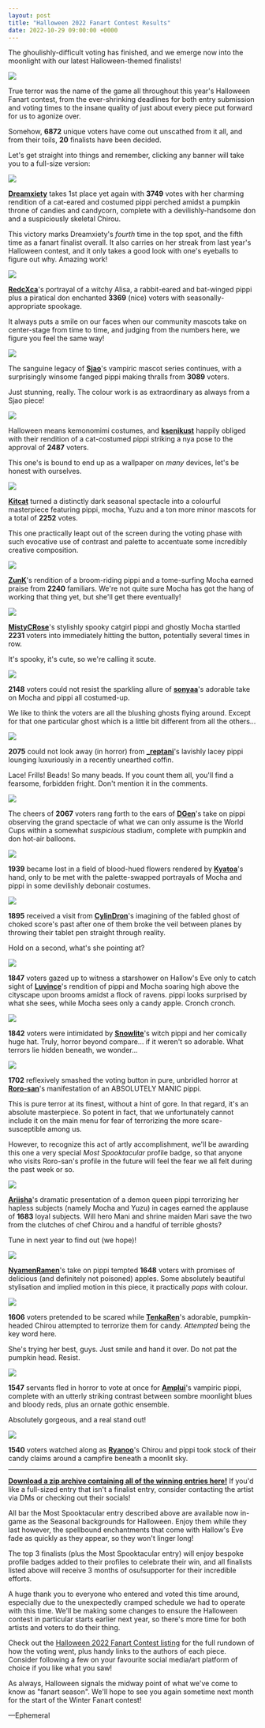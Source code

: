 ```yaml
---
layout: post
title: "Halloween 2022 Fanart Contest Results"
date: 2022-10-29 09:00:00 +0000
---
```


The ghoulishly-difficult voting has finished, and we emerge now into the moonlight with our latest Halloween-themed finalists!

![](https://assets.ppy.sh/contests/154/banners/Dreamxiety.jpg)

True terror was the name of the game all throughout this year's Halloween Fanart contest, from the ever-shrinking deadlines for both entry submission and voting times to the insane quality of just about every piece put forward for us to agonize over.

Somehow, **6872** unique voters have come out unscathed from it all, and from their toils, **20** finalists have been decided.

Let's get straight into things and remember, clicking any banner will take you to a full-size version:

[![](https://assets.ppy.sh/contests/154/banners/Dreamxiety.jpg)](https://assets.ppy.sh/contests/154/winners/Dreamxiety.png)

[**Dreamxiety**](https://osu.ppy.sh/users/13103233) takes 1st place yet again with **3749** votes with her charming rendition of a cat-eared and costumed pippi perched amidst a pumpkin throne of candies and candycorn, complete with a devilishly-handsome don and a suspiciously skeletal Chirou.

This victory marks Dreamxiety's *fourth* time in the top spot, and the fifth time as a fanart finalist overall. It also carries on her streak from last year's Halloween contest, and it only takes a good look with one's eyeballs to figure out why. Amazing work!

[![](https://assets.ppy.sh/contests/154/banners/RedcXca.jpg)](https://assets.ppy.sh/contests/154/winners/RedcXca.png)

[**RedcXca**](https://osu.ppy.sh/users/14056601)'s portrayal of a witchy Alisa, a rabbit-eared and bat-winged pippi plus a piratical don enchanted **3369** (nice) voters with seasonally-appropriate spookage.

It always puts a smile on our faces when our community mascots take on center-stage from time to time, and judging from the numbers here, we figure you feel the same way!

[![](https://assets.ppy.sh/contests/154/banners/Sjao.jpg)](https://assets.ppy.sh/contests/154/winners/Sjao.png)

The sanguine legacy of [**Sjao**](https://osu.ppy.sh/users/7295733)'s vampiric mascot series continues, with a surprisingly winsome fanged pippi making thralls from **3089** voters.

Just stunning, really. The colour work is as extraordinary as always from a Sjao piece!

[![](https://assets.ppy.sh/contests/154/banners/ksenikust.jpg)](https://assets.ppy.sh/contests/154/winners/ksenikust.png)

Halloween means kemonomimi costumes, and [**ksenikust**](https://osu.ppy.sh/users/8938068) happily obliged with their rendition of a cat-costumed pippi striking a nya pose to the approval of **2487** voters.

This one's is bound to end up as a wallpaper on *many* devices, let's be honest with ourselves.

[![](https://assets.ppy.sh/contests/154/banners/Kitcat.jpg)](https://assets.ppy.sh/contests/154/winners/Kitcat.png)

[**Kitcat**](https://osu.ppy.sh/users/30329028) turned a distinctly dark seasonal spectacle into a colourful masterpiece featuring pippi, mocha, Yuzu and a ton more minor mascots for a total of **2252** votes.

This one practically leapt out of the screen during the voting phase with such evocative use of contrast and palette to accentuate some incredibly creative composition.

[![](https://assets.ppy.sh/contests/154/banners/ZunK.jpg)](https://assets.ppy.sh/contests/154/winners/ZunK.png)

[**ZunK**](https://osu.ppy.sh/users/1070783)'s rendition of a broom-riding pippi and a tome-surfing Mocha earned praise from **2240** familiars. We're not quite sure Mocha has got the hang of working that thing yet, but she'll get there eventually!

[![](https://assets.ppy.sh/contests/154/banners/MistyCRose.jpg)](https://assets.ppy.sh/contests/154/winners/MistyCRose.png)

[**MistyCRose**](https://osu.ppy.sh/users/7259349)'s stylishly spooky catgirl pippi and ghostly Mocha startled **2231** voters into immediately hitting the button, potentially several times in row.

It's spooky, it's cute, so we're calling it scute.

[![](https://assets.ppy.sh/contests/154/banners/sonyaa.jpg)](https://assets.ppy.sh/contests/154/winners/sonyaa.png)

**2148** voters could not resist the sparkling allure of [**sonyaa**](https://osu.ppy.sh/users/16964067)'s adorable take on Mocha and pippi all costumed-up.

We like to think the voters are all the blushing ghosts flying around. Except for that one particular ghost which is a little bit different from all the others...

[![](https://assets.ppy.sh/contests/154/banners/_reptani.jpg)](https://assets.ppy.sh/contests/154/winners/_reptani.png)

**2075** could not look away (in horror) from [**_reptani**](https://osu.ppy.sh/users/13559093)'s lavishly lacey pippi lounging luxuriously in a recently unearthed coffin.

Lace! Frills! Beads! So many beads. If you count them all, you'll find a fearsome, forbidden fright. Don't mention it in the comments.

[![](https://assets.ppy.sh/contests/154/banners/DGen.jpg)](https://assets.ppy.sh/contests/154/winners/DGen.png)

The cheers of **2067** voters rang forth to the ears of [**DGen**](https://osu.ppy.sh/users/13290907)'s take on pippi observing the grand spectacle of what we can only assume is the World Cups within a somewhat *suspicious* stadium, complete with pumpkin and don hot-air balloons.

[![](https://assets.ppy.sh/contests/154/banners/Kyatoa.jpg)](https://assets.ppy.sh/contests/154/winners/Kyatoa.png)

**1939** became lost in a field of blood-hued flowers rendered by [**Kyatoa**](https://osu.ppy.sh/users/13473722)'s hand, only to be met with the palette-swapped portrayals of Mocha and pippi in some devilishly debonair costumes.

[![](https://assets.ppy.sh/contests/154/banners/CylinDron.jpg)](https://assets.ppy.sh/contests/154/winners/CylinDron.png)

**1895** received a visit from [**CylinDron**](https://osu.ppy.sh/users/12905494)'s imagining of the fabled ghost of choked score's past after one of them broke the veil between planes by throwing their tablet pen straight through reality.

Hold on a second, what's she pointing at?

[![](https://assets.ppy.sh/contests/154/banners/Luvince.jpg)](https://assets.ppy.sh/contests/154/winners/Luvince.png)

**1847** voters gazed up to witness a starshower on Hallow's Eve only to catch sight of [**Luvince**](https://osu.ppy.sh/users/14356908)'s rendition of pippi and Mocha soaring high above the cityscape upon brooms amidst a flock of ravens. pippi looks surprised by what she sees, while Mocha sees only a candy apple. Cronch cronch. 

[![](https://assets.ppy.sh/contests/154/banners/Snowlite.jpg)](https://assets.ppy.sh/contests/154/winners/Snowlite.png)

**1842** voters were intimidated by [**Snowlite**](https://osu.ppy.sh/users/12007955)'s witch pippi and her comically huge hat. Truly, horror beyond compare... if it weren't so adorable. What terrors lie hidden beneath, we wonder...

[![](https://assets.ppy.sh/contests/154/banners/Roro-san.jpg)](https://assets.ppy.sh/contests/154/winners/Roro-san.png)

**1702** reflexively smashed the voting button in pure, unbridled horror at [**Roro-san**](https://osu.ppy.sh/users/11084479)'s manifestation of an ABSOLUTELY MANIC pippi.

This is pure terror at its finest, without a hint of gore. In that regard, it's an absolute masterpiece. So potent in fact, that we unfortunately cannot include it on the main menu for fear of terrorizing the more scare-susceptible among us.

However, to recognize this act of artly accomplishment, we'll be awarding this one a very special *Most Spooktacular* profile badge, so that anyone who visits Roro-san's profile in the future will feel the fear we all felt during the past week or so.

[![](https://assets.ppy.sh/contests/154/banners/Ariisha.jpg)](https://assets.ppy.sh/contests/154/winners/Ariisha.png)

[**Ariisha**](https://osu.ppy.sh/users/6246943)'s dramatic presentation of a demon queen pippi terrorizing her hapless subjects (namely Mocha and Yuzu) in cages earned the applause of **1683** loyal subjects. Will hero Mani and shrine maiden Mari save the two from the clutches of chef Chirou and a handful of terrible ghosts?

Tune in next year to find out (we hope)!

[![](https://assets.ppy.sh/contests/154/banners/NyamenRamen.jpg)](https://assets.ppy.sh/contests/154/winners/NyamenRamen.png)

[**NyamenRamen**](https://osu.ppy.sh/users/26746217)'s take on pippi tempted **1648** voters with promises of delicious (and definitely not poisoned) apples. Some absolutely beautiful stylisation and implied motion in this piece, it practically *pops* with colour.

[![](https://assets.ppy.sh/contests/154/banners/TenkaRen.jpg)](https://assets.ppy.sh/contests/154/winners/TenkaRen.png)

**1606** voters pretended to be scared while [**TenkaRen**](https://osu.ppy.sh/users/30905519)'s adorable, pumpkin-headed Chirou attempted to terrorize them for candy. *Attempted* being the key word here.

She's trying her best, guys. Just smile and hand it over. Do not pat the pumpkin head. Resist.

[![](https://assets.ppy.sh/contests/154/banners/Amplui.jpg)](https://assets.ppy.sh/contests/154/winners/Amplui.png)

**1547** servants fled in horror to vote at once for [**Amplui**](https://osu.ppy.sh/users/24820805)'s vampiric pippi, complete with an utterly striking contrast between sombre moonlight blues and bloody reds, plus an ornate gothic ensemble.

Absolutely gorgeous, and a real stand out!

[![](https://assets.ppy.sh/contests/154/banners/Ryanoo.jpg)](https://assets.ppy.sh/contests/154/winners/Ryanoo.png)

**1540** voters watched along as [**Ryanoo**](https://osu.ppy.sh/users/27725651)'s Chirou and pippi took stock of their candy claims around a campfire beneath a moonlit sky.

---

[**Download a zip archive containing all of the winning entries here!**](https://assets.ppy.sh/contests/154/winners/Halloween2022FanartFinalists.zip) If you'd like a full-sized entry that isn't a finalist entry, consider contacting the artist via DMs or checking out their socials!

All bar the Most Spooktacular entry described above are available now in-game as the Seasonal backgrounds for Halloween. Enjoy them while they last however, the spellbound enchantments that come with Hallow's Eve fade as quickly as they appear, so they won't linger long!

The top 3 finalists (plus the Most Spooktacular entry) will enjoy bespoke profile badges added to their profiles to celebrate their win, and all finalists listed above will receive 3 months of osu!supporter for their incredible efforts.

A huge thank you to everyone who entered and voted this time around, especially due to the unexpectedly cramped schedule we had to operate with this time. We'll be making some changes to ensure the Halloween contest in particular starts earlier next year, so there's more time for both artists and voters to do their thing. 

Check out the [Halloween 2022 Fanart Contest listing](https://osu.ppy.sh/community/contests/154) for the full rundown of how the voting went, plus handy links to the authors of each piece. Consider following a few on your favourite social media/art platform of choice if you like what you saw!

As always, Halloween signals the midway point of what we've come to know as "fanart season". We'll hope to see you again sometime next month for the start of the Winter Fanart contest!

—Ephemeral
